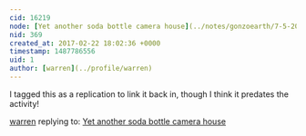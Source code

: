 ```yaml
---
cid: 16219
node: [Yet another soda bottle camera house](../notes/gonzoearth/7-5-2011/yet-another-soda-bottle-camera-house)
nid: 369
created_at: 2017-02-22 18:02:36 +0000
timestamp: 1487786556
uid: 1
author: [warren](../profile/warren)
---
```


I tagged this as a replication to link it back in, though I think it predates the activity! 

[warren](../profile/warren) replying to: [Yet another soda bottle camera house](../notes/gonzoearth/7-5-2011/yet-another-soda-bottle-camera-house)

